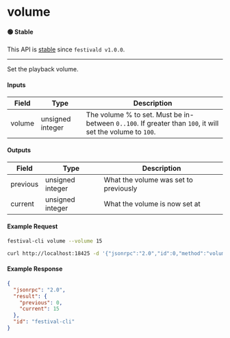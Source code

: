 # volume

#### 🟢 Stable
This API is [stable](/api-stability/marker.md) since `festivald v1.0.0`.

---

Set the playback volume.

#### Inputs
| Field     | Type             | Description |
|-----------|------------------|-------------|
| volume    | unsigned integer | The volume % to set. Must be in-between `0..100`. If greater than `100`, it will set the volume to `100`.

#### Outputs
| Field    | Type             | Description |
|----------|------------------|-------------|
| previous | unsigned integer | What the volume was set to previously
| current  | unsigned integer | What the volume is now set at

#### Example Request
```bash
festival-cli volume --volume 15
```
```bash
curl http://localhost:18425 -d '{"jsonrpc":"2.0","id":0,"method":"volume","params":{"volume":15}}'
```

#### Example Response
```json
{
  "jsonrpc": "2.0",
  "result": {
    "previous": 0,
    "current": 15
  },
  "id": "festival-cli"
}
```
